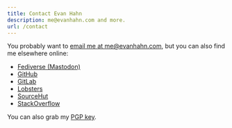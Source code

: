 ```yaml
---
title: Contact Evan Hahn
description: me@evanhahn.com and more.
url: /contact
---
```


You probably want to [email me at me@evanhahn.com](mailto:me@evanhahn.com), but you can also find me elsewhere online:

- [Fediverse (Mastodon)](https://bigshoulders.city/@EvanHahn)
- [GitHub](https://github.com/EvanHahn)
- [GitLab](https://gitlab.com/EvanHahn)
- [Lobsters](https://lobste.rs/u/EvanHahn)
- [SourceHut](https://sr.ht/~evanhahn/)
- [StackOverflow](https://stackoverflow.com/users/804100/evan-hahn)

You can also grab my [PGP key](https://evanhahn.com/tape/publickey.asc.txt).
